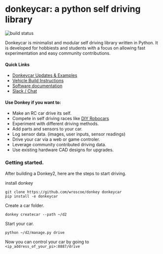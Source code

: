 # donkeycar: a python self driving library 

![build status](https://travis-ci.org/wroscoe/donkey.svg?branch=master)

Donkeycar is minimalist and modular self driving library written in Python. It is 
developed for hobbiests and students with a focus on allowing fast experimentation and easy 
community contributions.  

#### Quick Links
* [Donkeycar Updates & Examples](http://donkeycar.com)
* [Vehicle Build Instructions](http://www.donkeycar.com)
* [Software documentation](http://docs.robocarstore.com)
* [Slack / Chat](https://donkey-slackin.herokuapp.com/)

#### Use Donkey if you want to:
* Make an RC car drive its self.
* Compete in self driving races like [DIY Robocars](http://diyrobocars.com)
* Experiment with different driving methods.
* Add parts and sensors to your car.
* Log sensor data. (images, user inputs, sensor readings) 
* Drive your car via a web or game controler.
* Leverage community contributed driving data.
* Use existing hardware CAD designs for upgrades.

### Getting started. 
After building a Donkey2, here are the steps to start driving.

install donkey
```
git clone https://github.com/wroscoe/donkey donkeycar
pip install -e donkeycar
```

Create a car folder.
```
donkey createcar --path ~/d2
```

Start your car.
```
python ~/d2/manage.py drive
```

Now you can control your car by going to `<ip_address_of_your_pi>:8887/drive`

